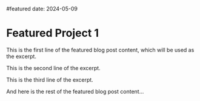 #featured
date: 2024-05-09
# Featured Project 1

This is the first line of the featured blog post content, which will be used as the excerpt.

This is the second line of the excerpt.

This is the third line of the excerpt.

And here is the rest of the featured blog post content...